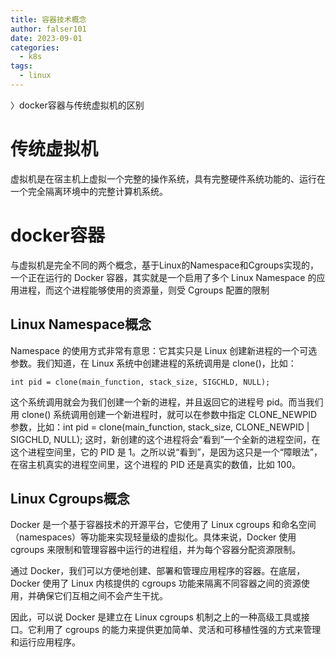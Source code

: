 ```yaml
---
title: 容器技术概念
author: falser101
date: 2023-09-01
categories:
  - k8s
tags:
  - linux
---
```


〉docker容器与传统虚拟机的区别

# 传统虚拟机
虚拟机是在宿主机上虚拟一个完整的操作系统，具有完整硬件系统功能的、运行在一个完全隔离环境中的完整计算机系统。

# docker容器
与虚拟机是完全不同的两个概念，基于Linux的Namespace和Cgroups实现的，一个正在运行的 Docker 容器，其实就是一个启用了多个 Linux Namespace 的应用进程，而这个进程能够使用的资源量，则受 Cgroups 配置的限制

## Linux Namespace概念
Namespace 的使用方式非常有意思：它其实只是 Linux 创建新进程的一个可选参数。我们知道，在 Linux 系统中创建进程的系统调用是 clone()，比如：
```
int pid = clone(main_function, stack_size, SIGCHLD, NULL);
```
这个系统调用就会为我们创建一个新的进程，并且返回它的进程号 pid。而当我们用 clone() 系统调用创建一个新进程时，就可以在参数中指定 CLONE_NEWPID 参数，比如：int pid = clone(main_function, stack_size, CLONE_NEWPID | SIGCHLD, NULL); 这时，新创建的这个进程将会“看到”一个全新的进程空间，在这个进程空间里，它的 PID 是 1。之所以说“看到”，是因为这只是一个“障眼法”，在宿主机真实的进程空间里，这个进程的 PID 还是真实的数值，比如 100。

## Linux Cgroups概念
Docker 是一个基于容器技术的开源平台，它使用了 Linux cgroups 和命名空间（namespaces）等功能来实现轻量级的虚拟化。具体来说，Docker 使用 cgroups 来限制和管理容器中运行的进程组，并为每个容器分配资源限制。

通过 Docker，我们可以方便地创建、部署和管理应用程序的容器。在底层，Docker 使用了 Linux 内核提供的 cgroups 功能来隔离不同容器之间的资源使用，并确保它们互相之间不会产生干扰。

因此，可以说 Docker 是建立在 Linux cgroups 机制之上的一种高级工具或接口。它利用了 cgroups 的能力来提供更加简单、灵活和可移植性强的方式来管理和运行应用程序。
